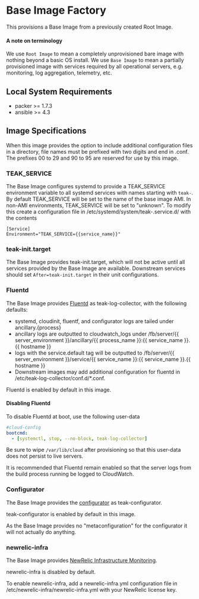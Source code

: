 # Base Image Factory

This provisions a Base Image from a previously created Root Image.

#### A note on terminology

We use `Root Image` to mean a completely unprovisioned bare image with nothing beyond a basic OS install. We use `Base Image` to mean a partially provisioned image with services required by all operational servers, e.g. monitoring, log aggregation, telemetry, etc.

## Local System Requirements

- packer >= 1.7.3
- ansible >= 4.3

## Image Specifications

When this image provides the option to include additional configuration files in a directory, file names must be prefixed with two digits and end in .conf. The prefixes 00 to 29 and 90 to 95 are reserved for use by this image.

### TEAK_SERVICE

The Base Image configures systemd to provide a TEAK_SERVICE environment variable to all systemd services with names starting with `teak-`. By default TEAK_SERVICE will be set to the name of the base image AMI. In non-AMI environments, TEAK_SERVICE will be set to "unknown". To modify this create a configuration file in /etc/systemd/system/teak-.service.d/ with the contents

```
[Service]
Environment="TEAK_SERVICE={{service_name}}"
```

### teak-init.target

The Base Image provides teak-init.target, which will not be active until all services provided by the Base Image are available. Downstream services should set `After=teak-init.target` in their unit configurations.

### Fluentd

The Base Image provides [Fluentd](https://www.fluentd.org) as teak-log-collector, with the following defaults:

- systemd, cloudinit, fluentf, and configurator logs are tailed under ancillary.{process}
- ancillary logs are outputted to cloudwatch_logs under /fb/server/{{ server_environment }}/ancillary/{{ process_name }}:{{ service_name }}.{{ hostname }}
- logs with the service.default tag will be outputted to /fb/server/{{ server_environment }}/service/{{ service_name }}:{{ service_name }}.{{ hostname }}
- Downstream images may add additional configuration for fluentd in /etc/teak-log-collector/conf.d/\*.conf.

Fluentd is enabled by default in this image.

#### Disabling Fluentd

To disable Fluentd at boot, use the following user-data

```yml
#cloud-config
bootcmd:
  - [systemctl, stop, --no-block, teak-log-collector]
```

Be sure to wipe `/var/lib/cloud` after provisioning so that this user-data does not persist to live servers.

It is recommended that Fluentd remain enabled so that the server logs from the build process running be logged to CloudWatch.

### Configurator

The Base Image provides the [configurator](https://github.com/GoCarrot/configurator) as teak-configurator.

teak-configurator is enabled by default in this image.

As the Base Image provides no "metaconfiguration" for the configurator it will not actually do anything.

### newrelic-infra

The Base Image provides [NewRelic Infrastructure Monitoring](https://docs.newrelic.com/docs/infrastructure/install-infrastructure-agent/).

newrelic-infra is disabled by default.

To enable newrelic-infra, add a newrelic-infra.yml configuration file in /etc/newrelic-infra/newrelic-infra.yml with your NewRelic license key.
